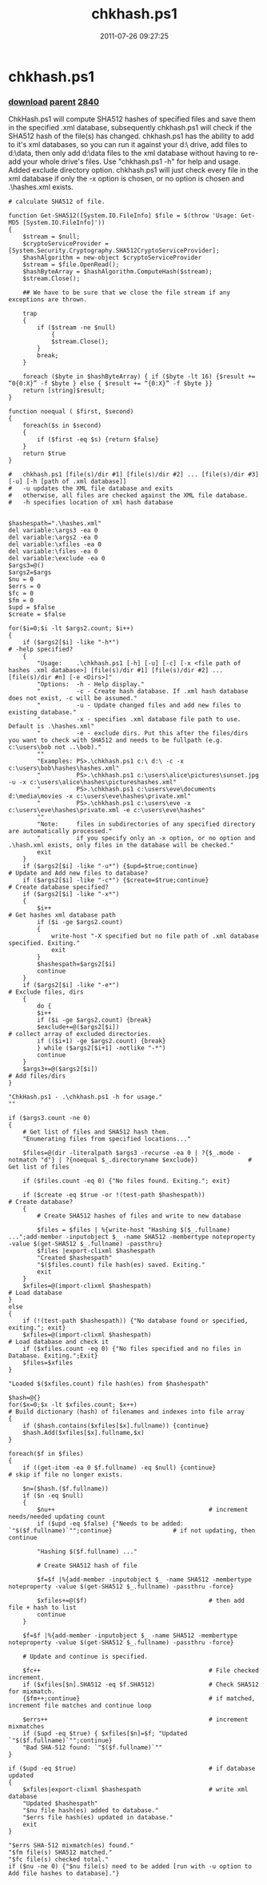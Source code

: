 ﻿---
pid:            2839
parent:         2838
children:       2840
poster:         James Gentile
title:          chkhash.ps1
date:           2011-07-26 09:27:25
description:    ChkHash.ps1 will compute SHA512 hashes of specified files and save them in the specified .xml database, subsequently chkhash.ps1 will check if the SHA512 hash of the file(s) has changed.  chkhash.ps1 has the ability to add to it's xml databases, so you can run it against your d:\ drive, add files to d:\data, then only add d:\data files to the xml database without having to re-add your whole drive's files.  Use "chkhash.ps1 -h" for help and usage. Added exclude directory option. chkhash.ps1 will just check every file in the xml database if only the -x option is chosen, or no option is chosen and .\hashes.xml exists.
format:         posh
---

# chkhash.ps1

### [download](2839.ps1) [parent](2838.md) [2840](2840.md)

ChkHash.ps1 will compute SHA512 hashes of specified files and save them in the specified .xml database, subsequently chkhash.ps1 will check if the SHA512 hash of the file(s) has changed.  chkhash.ps1 has the ability to add to it's xml databases, so you can run it against your d:\ drive, add files to d:\data, then only add d:\data files to the xml database without having to re-add your whole drive's files.  Use "chkhash.ps1 -h" for help and usage. Added exclude directory option. chkhash.ps1 will just check every file in the xml database if only the -x option is chosen, or no option is chosen and .\hashes.xml exists.

```posh
# calculate SHA512 of file.

function Get-SHA512([System.IO.FileInfo] $file = $(throw 'Usage: Get-MD5 [System.IO.FileInfo]'))
{
  	$stream = $null;
  	$cryptoServiceProvider = [System.Security.Cryptography.SHA512CryptoServiceProvider];
  	$hashAlgorithm = new-object $cryptoServiceProvider
  	$stream = $file.OpenRead();
  	$hashByteArray = $hashAlgorithm.ComputeHash($stream);
  	$stream.Close();

  	## We have to be sure that we close the file stream if any exceptions are thrown.

  	trap
  	{
   		if ($stream -ne $null)
    		{
			$stream.Close();
		}
  		break;
	}	

 	foreach ($byte in $hashByteArray) { if ($byte -lt 16) {$result += “0{0:X}” -f $byte } else { $result += “{0:X}” -f $byte }}
	return [string]$result;
}

function noequal ( $first, $second)
{
    foreach($s in $second)
    {
        if ($first -eq $s) {return $false}
    }
    return $true
}

#   chkhash.ps1 [file(s)/dir #1] [file(s)/dir #2] ... [file(s)/dir #3] [-u] [-h [path of .xml database]]
#   -u updates the XML file database and exits
#   otherwise, all files are checked against the XML file database.
#   -h specifies location of xml hash database


$hashespath=".\hashes.xml"
del variable:\args3 -ea 0
del variable:\args2 -ea 0
del variable:\xfiles -ea 0
del variable:\files -ea 0
del variable:\exclude -ea 0
$args3=@()
$args2=$args
$nu = 0
$errs = 0
$fc = 0
$fm = 0
$upd = $false
$create = $false

for($i=0;$i -lt $args2.count; $i++)
{
    if ($args2[$i] -like "-h*")                                             # -help specified?
    {
        "Usage:    .\chkhash.ps1 [-h] [-u] [-c] [-x <file path of hashes .xml database>] [file(s)/dir #1] [file(s)/dir #2] ... [file(s)/dir #n] [-e <Dirs>]"
        "Options:  -h - Help display."
        "          -c - Create hash database. If .xml hash database does not exist, -c will be assumed."
        "          -u - Update changed files and add new files to existing database."
        "          -x - specifies .xml database file path to use. Default is .\hashes.xml"
        "          -e - exclude dirs. Put this after the files/dirs you want to check with SHA512 and needs to be fullpath (e.g. c:\users\bob not ..\bob)."
        ""
        "Examples: PS>.\chkhash.ps1 c:\ d:\ -c -x c:\users\bob\hashes\hashes.xml"
        "          PS>.\chkhash.ps1 c:\users\alice\pictures\sunset.jpg -u -x c:\users\alice\hashes\pictureshashes.xml"
        "          PS>.\chkhash.ps1 c:\users\eve\documents d:\media\movies -x c:\users\eve\hashes\private.xml"
        "          PS>.\chkhash.ps1 c:\users\eve -x c:\users\eve\hashes\private.xml -e c:\users\eve\hashes"
        ""
        "Note:     files in subdirectories of any specified directory are automatically processed."
        "          if you specify only an -x option, or no option and .\hash.xml exists, only files in the database will be checked."
        exit
    }
    if ($args2[$i] -like "-u*") {$upd=$true;continue}                       # Update and Add new files to database?
    if ($args2[$i] -like "-c*") {$create=$true;continue}                    # Create database specified?
    if ($args2[$i] -like "-x*") 
    {
        $i++                                                                # Get hashes xml database path    
        if ($i -ge $args2.count) 
        {
            write-host "-X specified but no file path of .xml database specified. Exiting."
            exit
        }
        $hashespath=$args2[$i]
        continue
    }
    if ($args2[$i] -like "-e*")                                             # Exclude files, dirs
    {
        do {
        $i++        
        if ($i -ge $args2.count) {break}
        $exclude+=@($args2[$i])                                             # collect array of excluded directories.
        if (($i+1) -ge $args2.count) {break}
        } while ($args2[$i+1] -notlike "-*")
        continue
    }        
    $args3+=@($args2[$i])                                                   # Add files/dirs
}

"ChkHash.ps1 - .\chkhash.ps1 -h for usage."
""

if ($args3.count -ne 0) 
{
    # Get list of files and SHA512 hash them.
    "Enumerating files from specified locations..."

    $files=@(dir -literalpath $args3 -recurse -ea 0 | ?{$_.mode -notmatch "d"} | ?{noequal $_.directoryname $exclude})              # Get list of files

    if ($files.count -eq 0) {"No files found. Exiting."; exit}

    if ($create -eq $true -or !(test-path $hashespath))                        # Create database?
    {       
        # Create SHA512 hashes of files and write to new database
    
        $files = $files | %{write-host "Hashing $($_.fullname) ...";add-member -inputobject $_ -name SHA512 -membertype noteproperty -value $(get-SHA512 $_.fullname) -passthru}
        $files |export-clixml $hashespath    
        "Created $hashespath"
        "$($files.count) file hash(es) saved. Exiting."
        exit
    }
    $xfiles=@(import-clixml $hashespath)                                # Load database
}
else
{
    if (!(test-path $hashespath)) {"No database found or specified, exiting."; exit}
    $xfiles=@(import-clixml $hashespath)                                # Load database and check it
    if ($xfiles.count -eq 0) {"No files specified and no files in Database. Exiting.";Exit}
    $files=$xfiles
}

"Loaded $($xfiles.count) file hash(es) from $hashespath"
    
$hash=@{}
for($x=0;$x -lt $xfiles.count; $x++)                                    # Build dictionary (hash) of filenames and indexes into file array
{
    if ($hash.contains($xfiles[$x].fullname)) {continue}
    $hash.Add($xfiles[$x].fullname,$x)   
}
     
foreach($f in $files)
{
    if ((get-item -ea 0 $f.fullname) -eq $null) {continue}              # skip if file no longer exists.
    
    $n=($hash.($f.fullname))
    if ($n -eq $null)
    {    
        $nu++                                           # increment needs/needed updating count
        if ($upd -eq $false) {"Needs to be added: `"$($f.fullname)`"";continue}                 # if not updating, then  continue
    
        "Hashing $($f.fullname) ..."
        
        # Create SHA512 hash of file
        
        $f=$f |%{add-member -inputobject $_ -name SHA512 -membertype noteproperty -value $(get-SHA512 $_.fullname) -passthru -force}
        
        $xfiles+=@($f)                                  # then add file + hash to list
        continue
    }
    
    $f=$f |%{add-member -inputobject $_ -name SHA512 -membertype noteproperty -value $(get-SHA512 $_.fullname) -passthru -force}
    
    # Update and continue is specified.
    
    $fc++                                               # File checked increment.                                                                  
    if ($xfiles[$n].SHA512 -eq $f.SHA512)               # Check SHA512 for mixmatch.
    {$fm++;continue}                                    # if matched, increment file matches and continue loop
        
    $errs++                                             # increment mixmatches
    if ($upd -eq $true) { $xfiles[$n]=$f; "Updated `"$($f.fullname)`"";continue}                                                   
    "Bad SHA-512 found: `"$($f.fullname)`""
}

if ($upd -eq $true)                                     # if database updated
{
    $xfiles|export-clixml $hashespath                   # write xml database
    "Updated $hashespath"
    "$nu file hash(es) added to database."
    "$errs file hash(es) updated in database."
    exit
}

"$errs SHA-512 mixmatch(es) found."
"$fm file(s) SHA512 matched." 
"$fc file(s) checked total."
if ($nu -ne 0) {"$nu file(s) need to be added [run with -u option to Add file hashes to database]."}      
```
